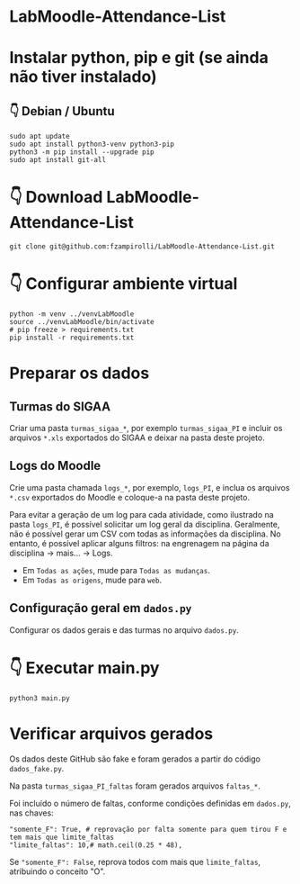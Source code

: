 # LabMoodle-Attendance-List

# Instalar python, pip e git (se ainda não tiver instalado)

## 👇️ Debian / Ubuntu
```
sudo apt update
sudo apt install python3-venv python3-pip
python3 -m pip install --upgrade pip
sudo apt install git-all
```

# 👇️ Download LabMoodle-Attendance-List 
```
git clone git@github.com:fzampirolli/LabMoodle-Attendance-List.git
```

# 👇️ Configurar ambiente virtual 
```
python -m venv ../venvLabMoodle
source ../venvLabMoodle/bin/activate
# pip freeze > requirements.txt
pip install -r requirements.txt
```

# Preparar os dados

## Turmas do SIGAA

Criar uma pasta `turmas_sigaa_*`, por exemplo `turmas_sigaa_PI` e incluir os arquivos `*.xls` exportados do SIGAA e deixar na pasta deste projeto.

## Logs do Moodle

Crie uma pasta chamada `logs_*`, por exemplo, `logs_PI`, e inclua os arquivos `*.csv` exportados do Moodle e coloque-a na pasta deste projeto.

Para evitar a geração de um log para cada atividade, como ilustrado na pasta `logs_PI`, é possível solicitar um log geral da disciplina. Geralmente, não é possível gerar um CSV com todas as informações da disciplina. No entanto, é possível aplicar alguns filtros: na engrenagem na página da disciplina -> mais... -> Logs.

* Em `Todas as ações`, mude para `Todas as mudanças`.
* Em `Todas as origens`, mude para `web`.

## Configuração geral em `dados.py`

Configurar os dados gerais e das turmas no arquivo `dados.py`.

# 👇️ Executar main.py
```
python3 main.py
```

# Verificar arquivos gerados

Os dados deste GitHub são fake e foram gerados a partir do código `dados_fake.py`.

Na pasta `turmas_sigaa_PI_faltas` foram gerados arquivos `faltas_*`. 

Foi incluído o número de faltas, conforme condições definidas em `dados.py`, nas chaves:

```
"somente_F": True, # reprovação por falta somente para quem tirou F e tem mais que limite_faltas
"limite_faltas": 10,# math.ceil(0.25 * 48),
```

Se `"somente_F": False`, reprova todos com mais que `limite_faltas`, atribuindo o conceito "O".